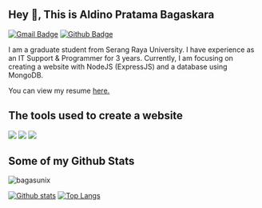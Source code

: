 ## Hey 👋, This is Aldino Pratama Bagaskara
[![Gmail Badge](https://img.shields.io/badge/-aldinopratama15@gmail.com-c14438?style=flat&logo=Gmail&logoColor=white&link=mailto:aldinopratama15@gmail.com)](mailto:aldinopratama15@gmail.com) [![Github Badge](https://img.shields.io/badge/-bagasunix-grey?style=flat&logo=github&logoColor=white&link=https://github.com/bagasunix/)](https://www.github.com/bagasunix/) <p align='left'>I am a graduate student from Serang Raya University. I have experience as an IT Support & Programmer for 3 years. Currently, I am focusing on creating a website with NodeJS (ExpressJS) and a database using MongoDB.</p><p align='left'> You can view my resume <a href='https://drive.google.com/file/d/1iIjK5ou26oLlBuX43WRtprkRot7gZje7/view?usp=sharing ' target=_blank><u>here</u>.</a></p>

## The tools used to create a website
<p align=left>
<img src="https://img.shields.io/badge/Text%20Editor-Visual%20Studio%20Code-blue?&amp;logo=visual%20studio%20code&amp;logoColor=blue" style="max-width:100%;">
<img src="https://img.shields.io/badge/Database-MySql-blue?style=flat?&amp;logo=mysql&amp;logoColor=blue" style="max-width:100%;">
<img src="https://img.shields.io/badge/Database-MongoDB-green?style=flat?&amp;logo=mongodb&amp;logoColor=green" style="max-width:100%;">
</p>

## Some of my Github Stats
<p align=left> <img src=https://komarev.com/ghpvc/?username=bagasunix alt=bagasunix /> </p>

[![Github stats](https://github-readme-stats.vercel.app/api?username=bagasunix&show_icons=true&include_all_commits=true)](https://github.com/bagasunix/github-readme-stats)
[![Top Langs](https://github-readme-stats.vercel.app/api/top-langs/?username=bagasunix&layout=compact)](https://github.com/bagasunix/github-readme-stats)

